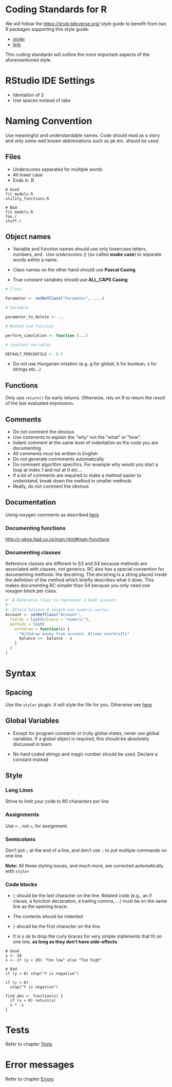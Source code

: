# Coding Standards for R

We will follow the https://style.tidyverse.org/ style guide to benefit from two R packages supporting this style guide:

- [styler](http://styler.r-lib.org/)
- [lintr](https://github.com/jimhester/lintr)

This coding standards will outline the more important aspects of the aforementioned style.

# RStudio IDE Settings

- Identation of 2
- Use spaces instead of tabs

# Naming Convention

Use meaningful and understandable names. Code should read as a story and only some well known abbreviations such as pk etc. should be used

## Files

- Underscores separated for multiple words
- All lower case
- Ends in .R

```
# Good
fit_models.R
utility_functions.R

# Bad
fit models.R
foo.r
stuff.r
```

## Object names

- Variable and function names should use only lowercase letters, numbers, and _. Use underscores (_) (so called **snake case**) to separate words within a name.

- Class names on the other hand should use **Pascal Casing**

- True constant variables should use **ALL_CAPS Casing**

```R
# Class

Parameter <- setRefClass("Parameter", ....)

# Variable

parameter_to_delete <- ...

# Method and function

perform_simulation <- function (...)

# Constant variables

DEFAULT_PERCENTILE <- 0.5
```

- Do not use Hungarian notation (e.g. g for global, b for boolean, s for strings etc...)

## Functions

Only use `return()` for early returns. Otherwise, rely on R to return the result of the last evaluated expression.

## Comments

- Do not comment the obvious
- Use comments to explain the “why” not the “what” or “how”.
- Indent comment at the same level of indentation as the code you are documenting
- All comments must be written in English
- Do not generate commments automatically
- Do comment algorithm specifics. For example why would you start a loop at index 1 and not at 0 etc...
- If a lot of comments are required to make a method easier to understand, break down the method in smaller methods
- Really, do not comment the obvious

## Documentation

Using roxygen comments as described [here](http://r-pkgs.had.co.nz/man.html#roxygen-comments)

### Documenting functions
http://r-pkgs.had.co.nz/man.html#man-functions

### Documenting classes
Reference classes are different to S3 and S4 because methods are associated with classes, not generics. RC also has a special convention for documenting methods: the docstring. The docstring is a string placed inside the definition of the method which briefly describes what it does. This makes documenting RC simpler than S4 because you only need one roxygen block per class.

```R
#' A Reference Class to represent a bank account.
#'
#' @field balance A length-one numeric vector.
Account <- setRefClass("Account",
  fields = list(balance = "numeric"),
  methods = list(
    withdraw = function(x) {
      "Withdraw money from account. Allows overdrafts"
      balance <<- balance - x
    }
  )
)
```
# Syntax

## Spacing

Use the `styler` plugin. It will style the file for you. Otherwise see [here](https://style.tidyverse.org/syntax.html#spacing)

## Global Variables

- Except for program constants or trully global states, never use global variables. If a global object is required, this should be absolutely discussed in team.

- No hard coded strings and magic number should be used. Declare a constant instead

## Style

### Long Lines

Strive to limit your code to 80 characters per line

### Assignments

Use `<-`, not `=`, for assignment.

### Semicolons

Don’t put `;` at the end of a line, and don’t use `;` to put multiple commands on one line.

**Note:** All these styling issues, and much more, are corrected automatically with `styler`

### Code blocks

- `{` should be the last character on the line. Related code (e.g., an if clause, a function declaration, a trailing comma, …) must be on the same line as the opening brace.

- The contents should be indented

- `}` should be the first character on the line.

- It is s ok to drop the curly braces for very simple statements that fit on one line, **as long as they don’t have side-effects**.

```
# Good
y <- 10
x <- if (y < 20) "Too low" else "Too high"

# Bad
if (y < 0) stop("Y is negative")

if (y < 0)
  stop("Y is negative")

find_abs <- function(x) {
  if (x > 0) return(x)
  x * -1
}
```

# Tests

Refer to chapter [Tests](https://style.tidyverse.org/tests.html)

# Error messages

Refer to chapter [Errors](https://style.tidyverse.org/error-messages.html)

